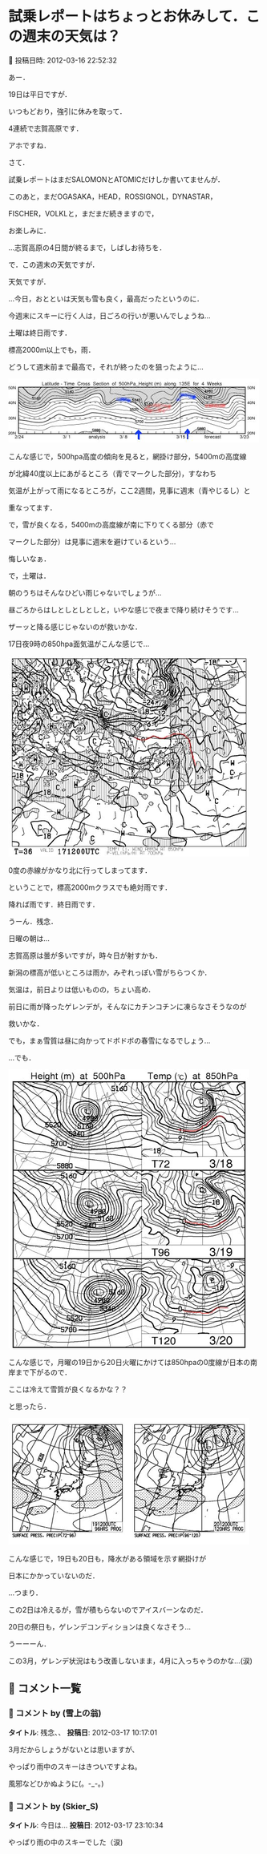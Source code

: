 # 試乗レポートはちょっとお休みして．この週末の天気は？

📅 投稿日時: 2012-03-16 22:52:32

あー．


19日は平日ですが．


いつもどおり，強引に休みを取って．


4連続で志賀高原です．


アホですね．





さて．


試乗レポートはまだSALOMONとATOMICだけしか書いてませんが．


このあと，まだOGASAKA，HEAD，ROSSIGNOL，DYNASTAR，


FISCHER，VOLKLと，まだまだ続きますので，


お楽しみに．


…志賀高原の4日間が終るまで，しばしお待ちを．





で．この週末の天気ですが．


天気ですが．





…今日，おとといは天気も雪も良く，最高だったというのに．


今週末にスキーに行く人は，日ごろの行いが悪いんでしょうね…


土曜は終日雨です．


標高2000m以上でも，雨．


どうして週末前まで最高で，それが終ったのを狙ったように…







![e8636c62dcaa8715d0a10e15213d4fb6.jpg](images/e8636c62dcaa8715d0a10e15213d4fb6.jpg)







こんな感じで，500hpa高度の傾向を見ると，網掛け部分，5400mの高度線


が北緯40度以上にあがるところ（青でマークした部分)，すなわち


気温が上がって雨になるところが，ここ2週間，見事に週末（青やじるし）と


重なってます．


で，雪が良くなる，5400mの高度線が南に下りてくる部分（赤で


マークした部分）は見事に週末を避けているという…


悔しいなぁ．





で，土曜は．


朝のうちはそんなひどい雨じゃないでしょうが…


昼ごろからはしとしとしとしと，いやな感じで夜まで降り続けそうです…


ザーッと降る感じじゃないのが救いかな．





17日夜9時の850hpa面気温がこんな感じで…




![726cce36c3b6815bbccb07ce76d84b89.jpg](images/726cce36c3b6815bbccb07ce76d84b89.jpg)




0度の赤線がかなり北に行ってしまってます．


ということで，標高2000mクラスでも絶対雨です．


降れば雨です．終日雨です．


うーん．残念．





日曜の朝は…


志賀高原は曇が多いですが，時々日が射すかも．


新潟の標高が低いところは雨か，みぞれっぽい雪がちらつくか．





気温は，前日よりは低いものの，ちょい高め．


前日に雨が降ったゲレンデが，そんなにカチンコチンに凍らなさそうなのが


救いかな．


でも，まぁ雪質は昼に向かってドボドボの春雪になるでしょう…





…でも．




![ff5500bda4bc050ca462834a8a7d72af.jpg](images/ff5500bda4bc050ca462834a8a7d72af.jpg)




こんな感じで，月曜の19日から20日火曜にかけては850hpaの0度線が日本の南岸まで下がるので．


ここは冷えて雪質が良くなるかな？？


と思ったら．




![280b4974dae4473af821f0cafae09cb0.jpg](images/280b4974dae4473af821f0cafae09cb0.jpg)




こんな感じで，19日も20日も，降水がある領域を示す網掛けが


日本にかかっていないのだ．


…つまり．


この2日は冷えるが，雪が積もらないのでアイスバーンなのだ．


20日の祭日も，ゲレンデコンディションは良くなさそう…


うーーーん．


この3月，ゲレンデ状況はもう改善しないまま，4月に入っちゃうのかな…(涙)

## 💬 コメント一覧

### 💬 コメント by (雪上の翁)
**タイトル**: 残念、、
**投稿日**: 2012-03-17 10:17:01

3月だからしょうがないとは思いますが、

やっぱり雨中のスキーはきついですよね。

風邪などひかぬように(。-_-。)

### 💬 コメント by (Skier_S)
**タイトル**: 今日は…
**投稿日**: 2012-03-17 23:10:34

やっぱり雨の中のスキーでした（涙)

